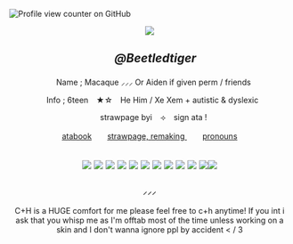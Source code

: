 ![Profile view counter on GitHub](https://komarev.com/ghpvc/?username=beetledtiger)

<p align="center"> <img src="https://i.pinimg.com/originals/6c/99/99/6c999936a8a8776c2674bce8ab1e030e.gif">
  
## <p align="center">   ⠀⠀  *@Beetledtiger*⠀
<p align="center"> ⠀ Name ; Macaque ⸝⸝⸝ Or Aiden if given perm / friends
<p align="center"> ⠀Info ; 6teen   ⠀★☆   ⠀He Him / Xe Xem +  autistic & dyslexic
<p align="center"> ⠀ strawpage byi   ⠀⟢   ⠀sign ata !
<p align="center"> <a href="https://beetledtiger.atabook.org">atabook</a>　　<a href="">strawpage, remaking </a>　　<a href="https://pronouns.cc/@beetledtiger">pronouns</a> <br>
<h2
<p align="center"> <img src="https://64.media.tumblr.com/38441dd588e4ced837c56e592b179792/ec8f693b87536b40-ef/s100x200/76fd6a231fe77cb006500be3762d07f91aafa781.gifv"> <img src="https://64.media.tumblr.com/44be30cefa3c64253b3a17e661e427c8/79d8b316934d24c3-20/s100x200/ca8d8ef4b165c72b1777e678df29cc140457aecc.pnj"> <img src= "https://64.media.tumblr.com/ac9577ddf2217b072734373ad4d1a7b7/870a71d5cc7f86e6-59/s100x200/cd66a1ebfd38b9d1e4e8884f666a020231f3f1f2.gifv"> <img src= "https://64.media.tumblr.com/6e03d4f5d6b7dc2cbbd9709bb8fd61f2/057a314a7298abea-75/s100x200/fe0d5481a8d6f8d9c133f287180be3d7e83b0b91.gifv">
<img src= "https://64.media.tumblr.com/ea4742848d7621568ac554aa64cce29d/34fec68c1dc64d07-5a/s100x200/efec9827decc222245a4b143f3e984834d33fddb.gifv"> <img src= "https://64.media.tumblr.com/54ebca3796d2db71d28624f52a96891d/9ff0c6c764276d0b-f5/s100x200/d49a69bf7a200bd7a0a6292480d1e852a7187056.gifv"> <img src= "https://64.media.tumblr.com/8fd2dafa78dd21d1b8342d7a3ec0ee89/04d0b0e7c481e716-ac/s100x200/818399392be4f0a01c58bc51ce6abc591d3e0be5.pnj"> <img src="https://64.media.tumblr.com/05f053e5cc29fd6a14c71617ff12cf9b/c4b748be1dbecdc5-fb/s100x200/269580c4b4dcb26fe853200d44bf065adfc73360.gifv"> <img src="https://64.media.tumblr.com/a34799fa1ccb4a4f5e04140f27a82d14/a2b9a9b92798b874-da/s250x400/14ad60a079ecd501a391e43727621f2f69e4972f.pnj"> <img src="https://64.media.tumblr.com/5a9373dd9fe5c36c845281064541cf32/a2b9a9b92798b874-17/s250x400/8f4dc74b2c0a9948f28ca46b3aa62984cfcdf971.pnj"> <img src="https://64.media.tumblr.com/a1c334c7de14b3d01de3757ff38e52ce/a2b9a9b92798b874-c9/s250x400/a0e9dcc1f1f1c095db9bebb65f87f57ef756bbaa.gifv"><img src="https://64.media.tumblr.com/a22130ff3845c3bb5bb99df3f9e39274/0455fac414385656-ed/s250x400/bd70046f425f9dff729019557de5d3749fde78a2.pnj">
  
### <p align="center">  ⸝⸝⸝ 
<p align="center"> C+H is a HUGE comfort for me please feel free to c+h anytime! If you int i ask that you whisp me as I'm offtab most of the time unless working on a skin and I don't wanna ignore ppl by accident < / 3
